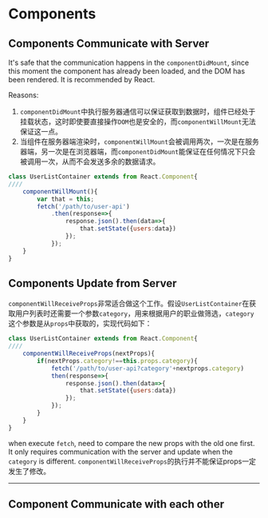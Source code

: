 # Components

## Components Communicate with Server

It's safe that the communication happens in the `componentDidMount`, since this moment the component has already been loaded, and the DOM has been rendered. It is recommended by React. 

Reasons: 

1. `componentDidMount`中执行服务器通信可以保证获取到数据时，组件已经处于挂载状态，这时即使要直接操作`DOM`也是安全的，而`componentWillMount`无法保证这一点。
2. 当组件在服务器端渲染时，`componentWillMount`会被调用两次，一次是在服务器端，另一次是在浏览器端，而`componentDidMount`能保证在任何情况下只会被调用一次，从而不会发送多余的数据请求。

```javascript
class UserListContainer extends from React.Component{
////
	componentWillMount(){
		var that = this;
        fetch('/path/to/user-api')
        	.then(response=>{
            	response.json().then(data=>{
                	that.setState({users:data})
                });
            });
    }
}
```



## Components Update from Server

`componentWillReceiveProps`非常适合做这个工作。假设`UserListContainer`在获取用户列表时还需要一个参数`category`，用来根据用户的职业做筛选，`category`这个参数是从`props`中获取的，实现代码如下：

```javascript
class UserListContainer extends from React.Component{
////
	componentWillReceiveProps(nextProps){
        if(nextProps.category!==this.props.category){
            fetch('/path/to/user-api?category'+nextprops.category)
            then(response=>{
                response.json().then(data=>{
                    that.setState({users:data})
                });
            });
        }
    }
}
```

when execute `fetch`, need to compare the new props with the old one first. It only requires communication with the server and update  when the `category` is different. `componentWillReceiveProps`的执行并不能保证props一定发生了修改。

---



## Component Communicate with each other